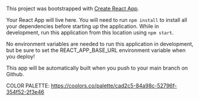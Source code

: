 This project was bootstrapped with [Create React App](https://github.com/facebook/create-react-app).

Your React App will live here. You will need to run `npm install` to install all your dependencies before starting up the application. While in development, run this application from this location using `npm start`.

No environment variables are needed to run this application in development, but be sure to set the REACT_APP_BASE_URL environment variable when you deploy!

This app will be automatically built when you push to your main branch on Github.

COLOR PALETTE: https://coolors.co/palette/cad2c5-84a98c-52796f-354f52-2f3e46
